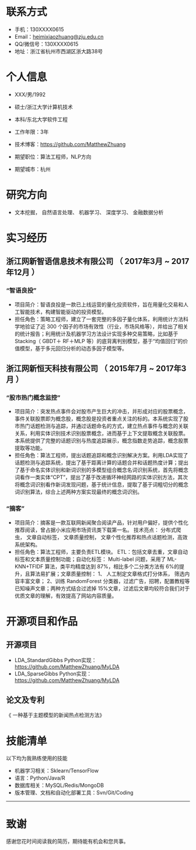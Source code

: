 
# 联系方式

- 手机：130XXXX0615
- Email：heimixiaozhuang@zju.edu.cn
- QQ/微信号：130XXXX0615
- 地址：浙江省杭州市西湖区浙大路38号


# 个人信息

 - XXX/男/1992 
 - 硕士/浙江大学计算机技术
 - 本科/东北大学软件工程 
 - 工作年限：3年
 - 技术博客：https://github.com/MatthewZhuang

 - 期望职位：算法工程师，NLP方向
 - 期望城市：杭州

# 研究方向

 - 文本挖掘， 自然语言处理、 机器学习、 深度学习、 金融数据分析

# 实习经历

## 浙江网新智语信息技术有限公司 （ 2017年3月 ~ 2017年12月 ）

### “智语良投” 
- 项目简介：智语良投是一款已上线运营的量化投资软件，旨在用量化交易和人工智能技术，构建智能驱动的投资模型。
- 担任角色：策略工程师，建立了一套完整的多因子量化体系，利用统计方法科学地验证了近 300 个因子的市场有效性（行业，市场风格等），并给出了相关的统计报告；利用统计及机器学习方法设计实现多种交易策略，比如基于Stacking（ GBDT＋
RF＋MLP 等）的底背离判别模型，基于“均值回归”的价值模型，基于多元回归分析的动态多因子模型等。

## 浙江网新恒天科技有限公司 （ 2015年7月 ~ 2017年3月 ）
### “股市热门概念监控” 
- 项目简介：突发热点事件会对股市产生巨大的冲击，并形成对应的股票概念，事件关联股票即为概念股，概念股是投资者重点关注的标的。本系统实现了股市热门话题检测与追踪，并通过话题命名的方式，建立热点事件与概念的关联关系，利用实体识别技术识别股票概念，进而基于上下文提取概念关联股票。本系统提供了完整的话题识别与热度追踪展示，概念指数走势追踪，概念股票提取等功能。
- 担任角色：算法工程师，提出话题追踪和概念识别解决方案。利用LDA实现了话题检测与追踪系统，提出了基于距离计算的话题合并和话题热度计算；提出了基于命名实体识别和新词识别的多模型组合概念名词识别系统，首先将概念词看作一类实体“CPT”，提出了基于改进循环神经网路的实体识别方法，其次将概念词识别看作新词发现问题，基于统计信息，提取了基于词粗切分的概念词识别算法，综合上述两种方案实现最终的概念词识别。

### “摘客”
- 项目简介：摘客是一款互联网新闻聚合阅读产品，针对用户偏好，提供个性化推荐阅读，曾占据小米应用市场资讯类下载第一名。 技术亮点： 分布式爬虫， 文章自动标签， 文章质量控制， 文章个性化推荐和热点话题检测，高效系统架构。
- 担任角色：算法工程师，主要负责ETL模块。
ETL：包括文章去重，文章自动标签和文本质量控制功能；自动化标签： Multi-label 问题，采用了 ML-KNN+TFIDF 算法，类平均精度达到 87%，相比多个二分类方法有 6%的提升，且算法易扩展；文章质量控制： 1、 人工制定文章格式打分体系， 筛选内容丰富文章； 2、训练 RandomForest 分类器，过滤广告，招聘，配置教程等已知噪声文章；两种方式结合过滤掉 15%文章，过滤后文章均较符合我们对于优质文章的理解，有效提高了网站内容质量。
  
  
# 开源项目和作品
## 开源项目
- LDA_StandardGibbs  Python实现：https://github.com/MatthewZhuang/MyLDA
- LDA_SparseGibbs  Python实现：https://github.com/MatthewZhuang/MyLDA


## 论文及专利
《 一种基于主题模型的新闻热点检测方法》

# 技能清单
以下均为我熟练使用的技能

- 机器学习相关：Sklearn/TensorFlow
- 语言：Python/Java/R
- 数据库相关：MySQL/Redis/MongoDB
- 版本管理、文档和自动化部署工具：Svn/Git/Coding


---      
# 致谢
感谢您花时间阅读我的简历，期待能有机会和您共事。
      
